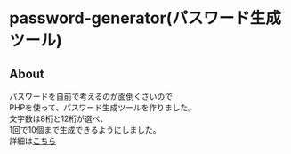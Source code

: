 # password-generator(パスワード生成ツール)

## About
パスワードを自前で考えるのが面倒くさいので  
PHPを使って、パスワード生成ツールを作りました。  
文字数は8桁と12桁が選べ、  
1回で10個まで生成できるようにしました。  
詳細は[こちら](https://yn-it.com/password-generator/)


